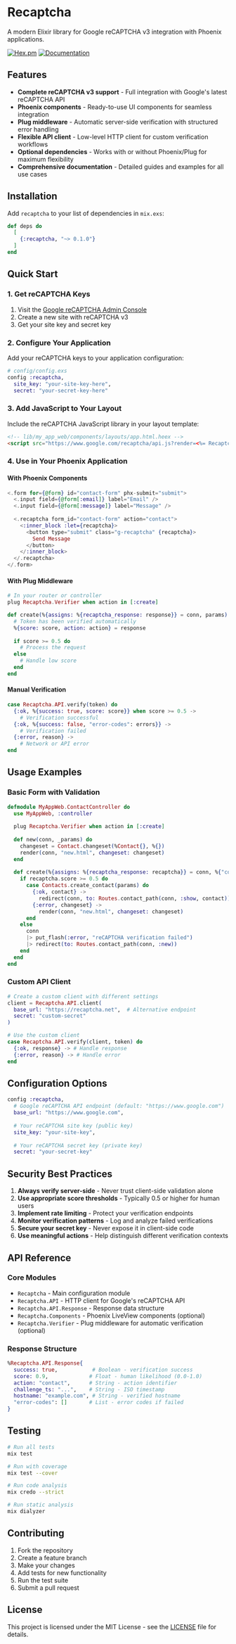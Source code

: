 # Recaptcha

A modern Elixir library for Google reCAPTCHA v3 integration with Phoenix applications.

[![Hex.pm](https://img.shields.io/hexpm/v/recaptcha_v3.svg)](https://hex.pm/packages/recaptcha)
[![Documentation](https://img.shields.io/badge/documentation-hexdocs-blue.svg)](https://hexdocs.pm/recaptcha_v3)

## Features

- **Complete reCAPTCHA v3 support** - Full integration with Google's latest reCAPTCHA API
- **Phoenix components** - Ready-to-use UI components for seamless integration
- **Plug middleware** - Automatic server-side verification with structured error handling
- **Flexible API client** - Low-level HTTP client for custom verification workflows
- **Optional dependencies** - Works with or without Phoenix/Plug for maximum flexibility
- **Comprehensive documentation** - Detailed guides and examples for all use cases

## Installation

Add `recaptcha` to your list of dependencies in `mix.exs`:

```elixir
def deps do
  [
    {:recaptcha, "~> 0.1.0"}
  ]
end
```

## Quick Start

### 1. Get reCAPTCHA Keys

1. Visit the [Google reCAPTCHA Admin Console](https://www.google.com/recaptcha/admin)
2. Create a new site with reCAPTCHA v3
3. Get your site key and secret key

### 2. Configure Your Application

Add your reCAPTCHA keys to your application configuration:

```elixir
# config/config.exs
config :recaptcha,
  site_key: "your-site-key-here",
  secret: "your-secret-key-here"
```

### 3. Add JavaScript to Your Layout

Include the reCAPTCHA JavaScript library in your layout template:

```html
<!-- lib/my_app_web/components/layouts/app.html.heex -->
<script src="https://www.google.com/recaptcha/api.js?render=<%= Recaptcha.site_key() %>"></script>
```

### 4. Use in Your Phoenix Application

#### With Phoenix Components

```elixir
<.form for={@form} id="contact-form" phx-submit="submit">
  <.input field={@form[:email]} label="Email" />
  <.input field={@form[:message]} label="Message" />
  
  <.recaptcha form_id="contact-form" action="contact">
    <:inner_block :let={recaptcha}>
      <button type="submit" class="g-recaptcha" {recaptcha}>
        Send Message
      </button>
    </:inner_block>
  </.recaptcha>
</.form>
```

#### With Plug Middleware

```elixir
# In your router or controller
plug Recaptcha.Verifier when action in [:create]

def create(%{assigns: %{recaptcha_response: response}} = conn, params) do
  # Token has been verified automatically
  %{score: score, action: action} = response
  
  if score >= 0.5 do
    # Process the request
  else
    # Handle low score
  end
end
```

#### Manual Verification

```elixir
case Recaptcha.API.verify(token) do
  {:ok, %{success: true, score: score}} when score >= 0.5 ->
    # Verification successful
  {:ok, %{success: false, "error-codes": errors}} ->
    # Verification failed
  {:error, reason} ->
    # Network or API error
end
```

## Usage Examples

### Basic Form with Validation

```elixir
defmodule MyAppWeb.ContactController do
  use MyAppWeb, :controller
  
  plug Recaptcha.Verifier when action in [:create]
  
  def new(conn, _params) do
    changeset = Contact.changeset(%Contact{}, %{})
    render(conn, "new.html", changeset: changeset)
  end
  
  def create(%{assigns: %{recaptcha_response: recaptcha}} = conn, %{"contact" => params}) do
    if recaptcha.score >= 0.5 do
      case Contacts.create_contact(params) do
        {:ok, contact} ->
          redirect(conn, to: Routes.contact_path(conn, :show, contact))
        {:error, changeset} ->
          render(conn, "new.html", changeset: changeset)
      end
    else
      conn
      |> put_flash(:error, "reCAPTCHA verification failed")
      |> redirect(to: Routes.contact_path(conn, :new))
    end
  end
end
```

### Custom API Client

```elixir
# Create a custom client with different settings
client = Recaptcha.API.client(
  base_url: "https://recaptcha.net",  # Alternative endpoint
  secret: "custom-secret"
)

# Use the custom client
case Recaptcha.API.verify(client, token) do
  {:ok, response} -> # Handle response
  {:error, reason} -> # Handle error
end
```

## Configuration Options

```elixir
config :recaptcha,
  # Google reCAPTCHA API endpoint (default: "https://www.google.com")
  base_url: "https://www.google.com",
  
  # Your reCAPTCHA site key (public key)
  site_key: "your-site-key",
  
  # Your reCAPTCHA secret key (private key)
  secret: "your-secret-key"
```

## Security Best Practices

1. **Always verify server-side** - Never trust client-side validation alone
2. **Use appropriate score thresholds** - Typically 0.5 or higher for human users
3. **Implement rate limiting** - Protect your verification endpoints
4. **Monitor verification patterns** - Log and analyze failed verifications
5. **Secure your secret key** - Never expose it in client-side code
6. **Use meaningful actions** - Help distinguish different verification contexts

## API Reference

### Core Modules

- `Recaptcha` - Main configuration module
- `Recaptcha.API` - HTTP client for Google's reCAPTCHA API
- `Recaptcha.API.Response` - Response data structure
- `Recaptcha.Components` - Phoenix LiveView components (optional)
- `Recaptcha.Verifier` - Plug middleware for automatic verification (optional)

### Response Structure

```elixir
%Recaptcha.API.Response{
  success: true,           # Boolean - verification success
  score: 0.9,             # Float - human likelihood (0.0-1.0)
  action: "contact",      # String - action identifier
  challenge_ts: "...",    # String - ISO timestamp
  hostname: "example.com", # String - verified hostname
  "error-codes": []       # List - error codes if failed
}
```

## Testing

```bash
# Run all tests
mix test

# Run with coverage
mix test --cover

# Run code analysis
mix credo --strict

# Run static analysis
mix dialyzer
```

## Contributing

1. Fork the repository
2. Create a feature branch
3. Make your changes
4. Add tests for new functionality
5. Run the test suite
6. Submit a pull request

## License

This project is licensed under the MIT License - see the [LICENSE](LICENSE) file for details.

